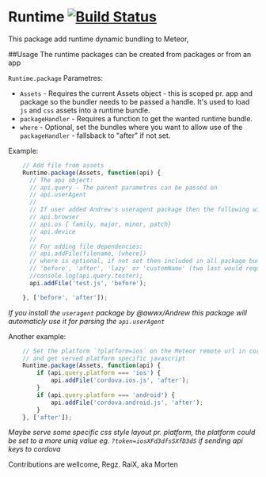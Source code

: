 Runtime [![Build Status](https://travis-ci.org/SpaceCapsule/Meteor-runtime.png?branch=master)](https://travis-ci.org/SpaceCapsule/Meteor-runtime)
============

This package add runtime dynamic bundling to Meteor,

##Usage
The runtime packages can be created from packages or from an app

`Runtime.package` Parametres:
* `Assets` - Requires the current Assets object - this is scoped pr. app and package so the bundler needs to be passed a handle. It's used to load `js` and `css` assets into a runtime bundle.
* `packageHandler` - Requires a function to get the wanted runtime bundle.
* `where` - Optional, set the bundles where you want to allow use of the `packageHandler` - fallsback to "after" if not set.

Example:
```js
	// Add file from assets
	Runtime.package(Assets, function(api) {
	  // The api object:
	  // api.query - The parent parametres can be passed on
	  // api.userAgent
	  //
	  // If user added Andrew's useragent package then the following will be available:
	  // api.browser
	  // api.os { family, major, minor, patch}
	  // api.device
	  //
	  // For adding file dependencies:
	  // api.addFile(filename, [where])
	  // where is optional, if not set then included in all package bundles
	  // 'before', 'after', 'lazy' or 'customName' (two last would require manual loading / lazyloading)
	  //console.log(api.query.tester);
	  api.addFile('test.js', 'before');

	}, ['before', 'after']);
```
*If you install the `useragent` package by @awwx/Andrew this package will automaticly use it for parsing the `api.userAgent`*

Another example:
```js
	// Set the platform `?platform=ios` on the Meteor remote url in cordova
	// and get served platform specific javascript
	Runtime.package(Assets, function(api) {
		if (api.query.platform === 'ios') {
			api.addFile('cordova.ios.js', 'after');
		}
		if (api.query.platform === 'android') {
			api.addFile('cordova.android.js', 'after');
		}
	}, ['after']);
```
*Maybe serve some specific css style layout pr. platform, the platform could be set to a more uniq value eg. `?token=iosXFd3dfsSXfD3dS` if sending api keys to cordova*


Contributions are wellcome, Regz. RaiX, aka Morten